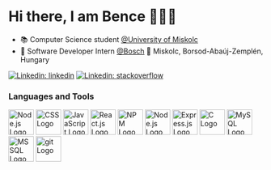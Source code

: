 <div align="left">
    <h1>Hi there, I am Bence 👋👨‍💻</h1>
</div>

- 📚 Computer Science student [@University of Miskolc](https://www.uni-miskolc.hu/)
- 💼 Software Developer Intern [@Bosch](https://www.bosch.hu/vallalatunk/a-bosch-magyarorszagon/miskolc-robert-bosch-power-tool-kft/) 📌 Miskolc, Borsod-Abaúj-Zemplén, Hungary

[![Linkedin: linkedin](https://img.shields.io/badge/-LinkedIn-blue?style=flat-square&logo=Linkedin&logoColor=white&link=https://www.linkedin.com/in/OnodiBence/)](https://www.linkedin.com/in/OnodiBence/)
[![Linkedin: stackoverflow](https://img.shields.io/badge/-StackOverflow-f48024?style=flat-square&logo=Stackoverflow&logoColor=white&link=https://stackoverflow.com/users/20776439/theonodi)](https://stackoverflow.com/users/20776439/theonodi)

### Languages and Tools
<div align="left">
  <img src="https://user-images.githubusercontent.com/25181517/192158954-f88b5814-d510-4564-b285-dff7d6400dad.png" alt="Node.js Logo" width="50" height="50" />
  <img src="https://user-images.githubusercontent.com/25181517/183898674-75a4a1b1-f960-4ea9-abcb-637170a00a75.png" alt="CSS Logo" width="50" height="50" />
  <img src="https://user-images.githubusercontent.com/25181517/117447155-6a868a00-af3d-11eb-9cfe-245df15c9f3f.png" alt="JavaScript Logo" width="50" height="50" />
  <img src="https://user-images.githubusercontent.com/25181517/183897015-94a058a6-b86e-4e42-a37f-bf92061753e5.png" alt="React.js Logo" width="50" height="50" />
  <img src="https://user-images.githubusercontent.com/25181517/121401671-49102800-c959-11eb-9f6f-74d49a5e1774.png" alt="NPM Logo" width="50" height="50" />
  <img src="https://user-images.githubusercontent.com/25181517/183568594-85e280a7-0d7e-4d1a-9028-c8c2209e073c.png" alt="Node.js Logo" width="50" height="50" />
  <img src="https://user-images.githubusercontent.com/25181517/183859966-a3462d8d-1bc7-4880-b353-e2cbed900ed6.png" alt="Express.js Logo" width="50" height="50" />
  <img src="https://user-images.githubusercontent.com/25181517/192106070-46255bcf-65e6-4c6b-a296-bf8d0d8fb2a7.png" alt="C Logo" width="50" height="50" /> 
  <img src="https://user-images.githubusercontent.com/25181517/183896128-ec99105a-ec1a-4d85-b08b-1aa1620b2046.png" alt="MySQL Logo" width="50" height="50" /> 
  <img src="https://github.com/marwin1991/profile-technology-icons/assets/19180175/3b371807-db7c-45b4-8720-c0cfc901680a" alt="MSSQL Logo" width="50" height="50" />
  <img src="https://user-images.githubusercontent.com/25181517/192108372-f71d70ac-7ae6-4c0d-8395-51d8870c2ef0.png" alt="git Logo" width="50" height="50" />
</div>
